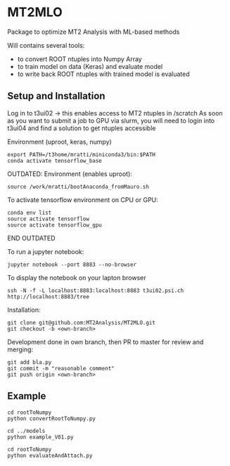 # MT2MLO
Package to optimize MT2 Analysis with ML-based methods

Will contains several tools:
- to convert ROOT ntuples into Numpy Array
- to train model on data (Keras) and evaluate model
- to write back ROOT ntuples with trained model is evaluated

## Setup and Installation
Log in to t3ui02 -> this enables access to  MT2 ntuples in /scratch
As soon as you want to submit a job to GPU via slurm, you will need to login into t3ui04 and find a solution to get ntuples accessible

Environment (uproot, keras, numpy)
```
export PATH=/t3home/mratti/miniconda3/bin:$PATH
conda activate tensorflow_base
```

OUTDATED:
Environment (enables uproot):
```
source /work/mratti/bootAnaconda_fromMauro.sh
```
To activate tensorflow environment on CPU or GPU:
```
conda env list
source activate tensorflow
source activate tensorflow_gpu
```
END OUTDATED


To run a jupyter notebook:
```
jupyter notebook --port 8883 --no-browser 
```
To display the notebook on your lapton browser
```
ssh -N -f -L localhost:8883:localhost:8883 t3ui02.psi.ch
http://localhost:8883/tree
```



Installation:
```
git clone git@github.com:MT2Analysis/MT2MLO.git 
git checkout -b <own-branch>
```
Development done in own branch, then PR to master for review and merging:
```
git add bla.py
git commit -m "reasonable comment"
git push origin <own-branch>
```



## Example
```
cd rootToNumpy
python convertRootToNumpy.py
```

```
cd ../models
python example_V01.py
```

```
cd rootToNumpy
python evaluateAndAttach.py
```

